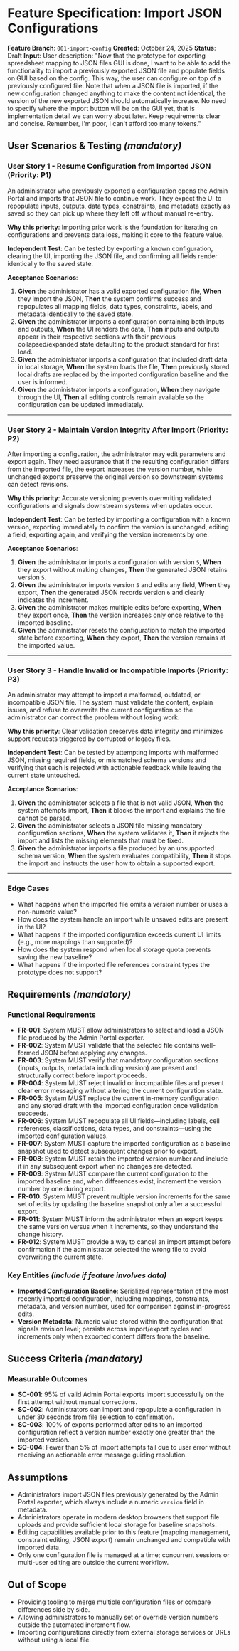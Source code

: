 # Feature Specification: Import JSON Configurations

**Feature Branch**: `001-import-config`
**Created**: October 24, 2025
**Status**: Draft
**Input**: User description: "Now that the prototype for exporting spreadsheet mapping to JSON files GUI is done, I want to be able to add the functionality to import a previously exported JSON file and populate fields on GUI based on the config. This way, the user can configure on top of a previously configured file. Note that when a JSON file is imported, if the new configuration changed anything to make the content not identical, the version of the new exported JSON should automatically increase. No need to specify where the import button will be on the GUI yet, that is implementation detail we can worry about later. Keep requirements clear and concise. Remember, I'm poor, I can't afford too many tokens."

## User Scenarios & Testing _(mandatory)_

### User Story 1 - Resume Configuration from Imported JSON (Priority: P1)

An administrator who previously exported a configuration opens the Admin Portal and imports that JSON file to continue work. They expect the UI to repopulate inputs, outputs, data types, constraints, and metadata exactly as saved so they can pick up where they left off without manual re-entry.

**Why this priority**: Importing prior work is the foundation for iterating on configurations and prevents data loss, making it core to the feature value.

**Independent Test**: Can be tested by exporting a known configuration, clearing the UI, importing the JSON file, and confirming all fields render identically to the saved state.

**Acceptance Scenarios**:

1. **Given** the administrator has a valid exported configuration file, **When** they import the JSON, **Then** the system confirms success and repopulates all mapping fields, data types, constraints, labels, and metadata identically to the saved state.
2. **Given** the administrator imports a configuration containing both inputs and outputs, **When** the UI renders the data, **Then** inputs and outputs appear in their respective sections with their previous collapsed/expanded state defaulting to the product standard for first load.
3. **Given** the administrator imports a configuration that included draft data in local storage, **When** the system loads the file, **Then** previously stored local drafts are replaced by the imported configuration baseline and the user is informed.
4. **Given** the administrator imports a configuration, **When** they navigate through the UI, **Then** all editing controls remain available so the configuration can be updated immediately.

---

### User Story 2 - Maintain Version Integrity After Import (Priority: P2)

After importing a configuration, the administrator may edit parameters and export again. They need assurance that if the resulting configuration differs from the imported file, the export increases the version number, while unchanged exports preserve the original version so downstream systems can detect revisions.

**Why this priority**: Accurate versioning prevents overwriting validated configurations and signals downstream systems when updates occur.

**Independent Test**: Can be tested by importing a configuration with a known version, exporting immediately to confirm the version is unchanged, editing a field, exporting again, and verifying the version increments by one.

**Acceptance Scenarios**:

1. **Given** the administrator imports a configuration with version `5`, **When** they export without making changes, **Then** the generated JSON retains version `5`.
2. **Given** the administrator imports version `5` and edits any field, **When** they export, **Then** the generated JSON records version `6` and clearly indicates the increment.
3. **Given** the administrator makes multiple edits before exporting, **When** they export once, **Then** the version increases only once relative to the imported baseline.
4. **Given** the administrator resets the configuration to match the imported state before exporting, **When** they export, **Then** the version remains at the imported value.

---

### User Story 3 - Handle Invalid or Incompatible Imports (Priority: P3)

An administrator may attempt to import a malformed, outdated, or incompatible JSON file. The system must validate the content, explain issues, and refuse to overwrite the current configuration so the administrator can correct the problem without losing work.

**Why this priority**: Clear validation preserves data integrity and minimizes support requests triggered by corrupted or legacy files.

**Independent Test**: Can be tested by attempting imports with malformed JSON, missing required fields, or mismatched schema versions and verifying that each is rejected with actionable feedback while leaving the current state untouched.

**Acceptance Scenarios**:

1. **Given** the administrator selects a file that is not valid JSON, **When** the system attempts import, **Then** it blocks the import and explains the file cannot be parsed.
2. **Given** the administrator selects a JSON file missing mandatory configuration sections, **When** the system validates it, **Then** it rejects the import and lists the missing elements that must be fixed.
3. **Given** the administrator imports a file produced by an unsupported schema version, **When** the system evaluates compatibility, **Then** it stops the import and instructs the user how to obtain a supported export.

---

### Edge Cases

- What happens when the imported file omits a version number or uses a non-numeric value?
- How does the system handle an import while unsaved edits are present in the UI?
- What happens if the imported configuration exceeds current UI limits (e.g., more mappings than supported)?
- How does the system respond when local storage quota prevents saving the new baseline?
- What happens if the imported file references constraint types the prototype does not support?

## Requirements _(mandatory)_

### Functional Requirements

- **FR-001**: System MUST allow administrators to select and load a JSON file produced by the Admin Portal exporter.
- **FR-002**: System MUST validate that the selected file contains well-formed JSON before applying any changes.
- **FR-003**: System MUST verify that mandatory configuration sections (inputs, outputs, metadata including version) are present and structurally correct before import proceeds.
- **FR-004**: System MUST reject invalid or incompatible files and present clear error messaging without altering the current configuration state.
- **FR-005**: System MUST replace the current in-memory configuration and any stored draft with the imported configuration once validation succeeds.
- **FR-006**: System MUST repopulate all UI fields—including labels, cell references, classifications, data types, and constraints—using the imported configuration values.
- **FR-007**: System MUST capture the imported configuration as a baseline snapshot used to detect subsequent changes prior to export.
- **FR-008**: System MUST retain the imported version number and include it in any subsequent export when no changes are detected.
- **FR-009**: System MUST compare the current configuration to the imported baseline and, when differences exist, increment the version number by one during export.
- **FR-010**: System MUST prevent multiple version increments for the same set of edits by updating the baseline snapshot only after a successful export.
- **FR-011**: System MUST inform the administrator when an export keeps the same version versus when it increments, so they understand the change history.
- **FR-012**: System MUST provide a way to cancel an import attempt before confirmation if the administrator selected the wrong file to avoid overwriting the current state.

### Key Entities _(include if feature involves data)_

- **Imported Configuration Baseline**: Serialized representation of the most recently imported configuration, including mappings, constraints, metadata, and version number, used for comparison against in-progress edits.
- **Version Metadata**: Numeric value stored within the configuration that signals revision level; persists across import/export cycles and increments only when exported content differs from the baseline.

## Success Criteria _(mandatory)_

### Measurable Outcomes

- **SC-001**: 95% of valid Admin Portal exports import successfully on the first attempt without manual corrections.
- **SC-002**: Administrators can import and repopulate a configuration in under 30 seconds from file selection to confirmation.
- **SC-003**: 100% of exports performed after edits to an imported configuration reflect a version number exactly one greater than the imported version.
- **SC-004**: Fewer than 5% of import attempts fail due to user error without receiving an actionable error message guiding resolution.

## Assumptions

- Administrators import JSON files previously generated by the Admin Portal exporter, which always include a numeric `version` field in metadata.
- Administrators operate in modern desktop browsers that support file uploads and provide sufficient local storage for baseline snapshots.
- Editing capabilities available prior to this feature (mapping management, constraint editing, JSON export) remain unchanged and compatible with imported data.
- Only one configuration file is managed at a time; concurrent sessions or multi-user editing are outside the current workflow.

## Out of Scope

- Providing tooling to merge multiple configuration files or compare differences side by side.
- Allowing administrators to manually set or override version numbers outside the automated increment flow.
- Importing configurations directly from external storage services or URLs without using a local file.
